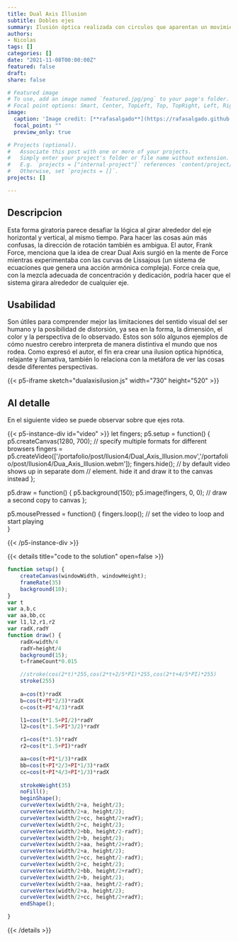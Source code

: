 ```yaml
---
title: Dual Axis Illusion
subtitle: Dobles ejes
summary: Ilusión óptica realizada con circulos que aparentan un movimiento ondultario entre ellos
authors:
- Nicolas
tags: []
categories: []
date: "2021-11-08T00:00:00Z"
featured: false
draft: 
share: false

# Featured image
# To use, add an image named `featured.jpg/png` to your page's folder.
# Focal point options: Smart, Center, TopLeft, Top, TopRight, Left, Right, BottomLeft, Bottom, BottomRight
image:
  caption: 'Image credit: [**rafasalgado**](https://rafasalgado.github.io/personal/projects/ilusionoptica/ilusion.html)'
  focal_point: ""
  preview_only: true

# Projects (optional).
#   Associate this post with one or more of your projects.
#   Simply enter your project's folder or file name without extension.
#   E.g. `projects = ["internal-project"]` references `content/project/deep-learning/index.md`.
#   Otherwise, set `projects = []`.
projects: []

---
```


## Descripcion

Esta forma giratoria parece desafiar la lógica al girar alrededor del eje horizontal y vertical, al mismo tiempo. Para hacer las cosas aún más confusas, la dirección de rotación también es ambigua.
El autor, Frank Force, menciona que la idea de crear Dual Axis surgió en la mente de Force mientras experimentaba con las curvas de Lissajous (un sistema de ecuaciones que genera una acción armónica compleja). Force creía que, con la mezcla adecuada de concentración y dedicación, podría hacer que el sistema girara alrededor de cualquier eje. 

## Usabilidad

Son útiles para comprender mejor las limitaciones del sentido visual del ser humano y la posibilidad de distorsión, ya sea en la forma, la dimensión, el color y la perspectiva de lo observado. Estos son sólo algunos ejemplos de cómo nuestro cerebro interpreta de manera distintiva el mundo que nos rodea. Como expresó el autor, el fin era crear una ilusion optica hipnótica, relajante y llamativa, también lo relaciona con la metáfora de ver las cosas desde diferentes perspectivas.


{{< p5-iframe sketch="dualaxisilusion.js" width="730" height="520" >}}

## Al detalle

En el siguiente video se puede observar sobre que ejes rota.


{{< p5-instance-div id="video" >}}
	let fingers;
	p5.setup = function() {
    p5.createCanvas(1280, 700);
    // specify multiple formats for different browsers
    fingers = p5.createVideo(['/portafolio/post/Ilusion4/Dual_Axis_Illusion.mov','/portafolio/post/Ilusion4/Dua_Axis_Illusion.webm']);
    fingers.hide(); // by default video shows up in separate dom
                    // element. hide it and draw it to the canvas instead 
  };

  p5.draw = function() {
    p5.background(150);
    p5.image(fingers, 0, 0); // draw a second copy to canvas
  };

  p5.mousePressed = function() {
    fingers.loop(); // set the video to loop and start playing  
  }

{{< /p5-instance-div >}}

{{< details title="code to the solution" open=false >}}
```js
function setup() {
    createCanvas(windowWidth, windowHeight);
    frameRate(35)
	background(10);
}
var t
var a,b,c
var aa,bb,cc
var l1,l2,r1,r2
var radX,radY
function draw() {
	radX=width/4
	radY=height/4
	background(15);
	t=frameCount*0.015

	//stroke(cos(2*t)*255,cos(2*t+2/5*PI)*255,cos(2*t+4/5*PI)*255)
    stroke(255)
  
	a=cos(t)*radX
	b=cos(t+PI*2/3)*radX
	c=cos(t+PI*4/3)*radX

	l1=cos(t*1.5+PI/2)*radY
	l2=cos(t*1.5+PI*3/2)*radY

	r1=cos(t*1.5)*radY
	r2=cos(t*1.5+PI)*radY

	aa=cos(t+PI*1/3)*radX
	bb=cos(t+PI*2/3+PI*1/3)*radX
	cc=cos(t+PI*4/3+PI*1/3)*radX
	
	strokeWeight(35)
	noFill();
	beginShape();
	curveVertex(width/2+a, height/2);
	curveVertex(width/2+a, height/2);
	curveVertex(width/2+cc, height/2+radY);
	curveVertex(width/2+c, height/2);
	curveVertex(width/2+bb, height/2-radY);
	curveVertex(width/2+b, height/2);
	curveVertex(width/2+aa, height/2+radY);
	curveVertex(width/2+a, height/2);
	curveVertex(width/2+cc, height/2-radY);
	curveVertex(width/2+c, height/2);
	curveVertex(width/2+bb, height/2+radY);
	curveVertex(width/2+b, height/2);
	curveVertex(width/2+aa, height/2-radY);
	curveVertex(width/2+a, height/2);
	curveVertex(width/2+cc, height/2+radY);
	endShape();

}

```
{{< /details >}}

